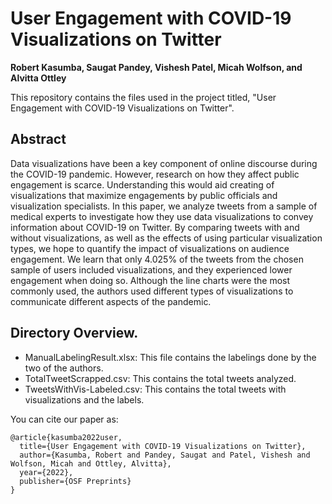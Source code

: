 # User Engagement with COVID-19 Visualizations on Twitter
<b>Robert Kasumba, Saugat Pandey, Vishesh Patel, Micah Wolfson, and Alvitta Ottley</b>

This repository contains the files used in the project titled, "User Engagement with COVID-19 Visualizations on Twitter". 

## Abstract
Data visualizations have been a key component of online discourse during the COVID-19 pandemic. However, research on how they affect public engagement is scarce. Understanding this would aid creating of visualizations that maximize engagements by public officials and visualization specialists. In this paper, we analyze tweets from a sample of medical experts to investigate how they use data visualizations to convey information about COVID-19 on Twitter. By comparing tweets with and without visualizations, as well as the effects of using particular visualization types, we hope to quantify the impact of visualizations on audience engagement. We learn that only 4.025% of the tweets from the chosen sample of users included visualizations, and they experienced lower engagement when doing so. Although the line charts were the most commonly used, the authors used different types of visualizations to communicate different aspects of the pandemic.

## Directory Overview. 
* ManualLabelingResult.xlsx: This file contains the labelings done by the two of the authors.
* TotalTweetScrapped.csv: This contains the total tweets analyzed. 
* TweetsWithVis-Labeled.csv: This contains the total tweets with visualizations and the labels. 

You can cite our paper as:
```
@article{kasumba2022user,
  title={User Engagement with COVID-19 Visualizations on Twitter},
  author={Kasumba, Robert and Pandey, Saugat and Patel, Vishesh and Wolfson, Micah and Ottley, Alvitta},
  year={2022},
  publisher={OSF Preprints}
}
```
